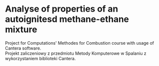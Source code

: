 # Analyse of properties of an autoignitesd methane-ethane mixture
Project for Computations' Methodes for Combustion course with usage of Cantera software.  
Projekt zaliczeniowy z przedmiotu Metody Komputerowe w Spalaniu z wykorzystaniem biblioteki Cantera.  
